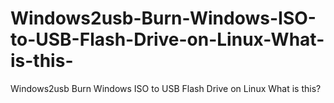 # Windows2usb-Burn-Windows-ISO-to-USB-Flash-Drive-on-Linux-What-is-this-
Windows2usb Burn Windows ISO to USB Flash Drive on Linux  What is this? 

